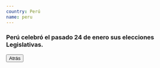 ```yaml
---
country: Perú
name: peru
---
```


<h3>Perú celebró el pasado 24 de enero sus elecciones Legislativas.</h3>
<input type="button" value="Atrás" onclick="history.back()">